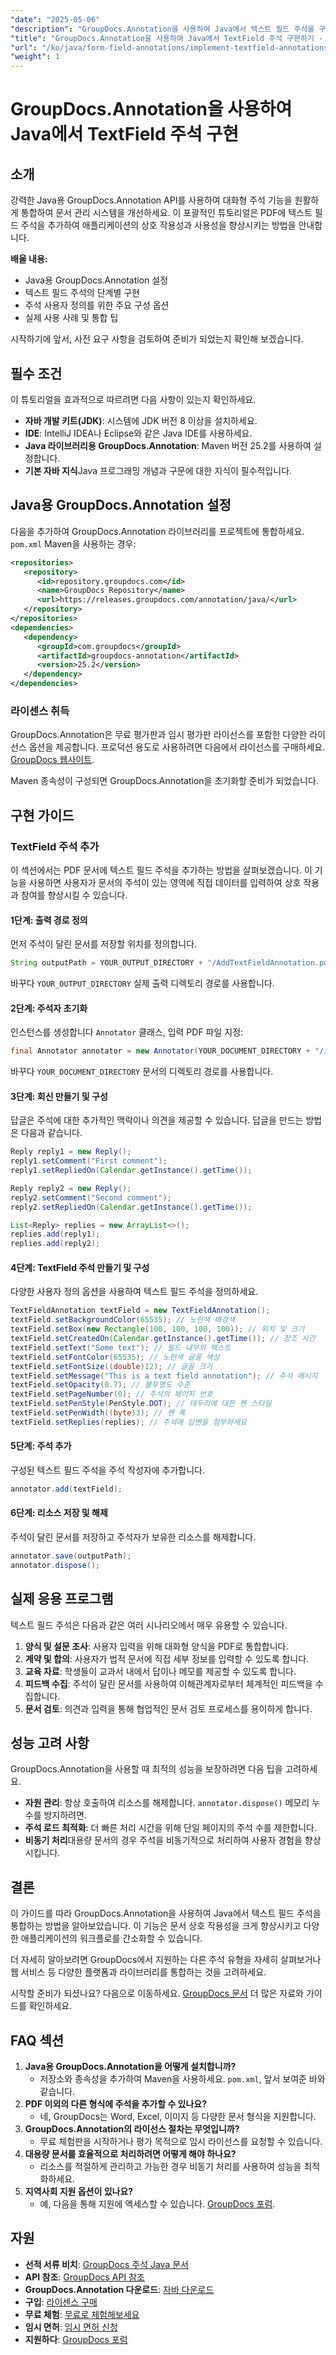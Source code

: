 ```yaml
---
"date": "2025-05-06"
"description": "GroupDocs.Annotation을 사용하여 Java에서 텍스트 필드 주석을 구현하고 문서 상호 작용성을 향상시키는 방법을 알아보세요. 단계별 지침과 실용적인 응용 프로그램을 제공하는 이 종합 가이드를 따라해 보세요."
"title": "GroupDocs.Annotation을 사용하여 Java에서 TextField 주석 구현하기 - 포괄적인 가이드"
"url": "/ko/java/form-field-annotations/implement-textfield-annotations-java-groupdocs/"
"weight": 1
---
```


# GroupDocs.Annotation을 사용하여 Java에서 TextField 주석 구현

## 소개

강력한 Java용 GroupDocs.Annotation API를 사용하여 대화형 주석 기능을 원활하게 통합하여 문서 관리 시스템을 개선하세요. 이 포괄적인 튜토리얼은 PDF에 텍스트 필드 주석을 추가하여 애플리케이션의 상호 작용성과 사용성을 향상시키는 방법을 안내합니다.

**배울 내용:**
- Java용 GroupDocs.Annotation 설정
- 텍스트 필드 주석의 단계별 구현
- 주석 사용자 정의를 위한 주요 구성 옵션
- 실제 사용 사례 및 통합 팁

시작하기에 앞서, 사전 요구 사항을 검토하여 준비가 되었는지 확인해 보겠습니다.

## 필수 조건

이 튜토리얼을 효과적으로 따르려면 다음 사항이 있는지 확인하세요.
- **자바 개발 키트(JDK)**: 시스템에 JDK 버전 8 이상을 설치하세요.
- **IDE**: IntelliJ IDEA나 Eclipse와 같은 Java IDE를 사용하세요.
- **Java 라이브러리용 GroupDocs.Annotation**: Maven 버전 25.2를 사용하여 설정합니다.
- **기본 자바 지식**Java 프로그래밍 개념과 구문에 대한 지식이 필수적입니다.

## Java용 GroupDocs.Annotation 설정

다음을 추가하여 GroupDocs.Annotation 라이브러리를 프로젝트에 통합하세요. `pom.xml` Maven을 사용하는 경우:

```xml
<repositories>
   <repository>
      <id>repository.groupdocs.com</id>
      <name>GroupDocs Repository</name>
      <url>https://releases.groupdocs.com/annotation/java/</url>
   </repository>
</repositories>
<dependencies>
   <dependency>
      <groupId>com.groupdocs</groupId>
      <artifactId>groupdocs-annotation</artifactId>
      <version>25.2</version>
   </dependency>
</dependencies>
```

### 라이센스 취득

GroupDocs.Annotation은 무료 평가판과 임시 평가판 라이선스를 포함한 다양한 라이선스 옵션을 제공합니다. 프로덕션 용도로 사용하려면 다음에서 라이선스를 구매하세요. [GroupDocs 웹사이트](https://purchase.groupdocs.com/buy).

Maven 종속성이 구성되면 GroupDocs.Annotation을 초기화할 준비가 되었습니다.

## 구현 가이드

### TextField 주석 추가

이 섹션에서는 PDF 문서에 텍스트 필드 주석을 추가하는 방법을 살펴보겠습니다. 이 기능을 사용하면 사용자가 문서의 주석이 있는 영역에 직접 데이터를 입력하여 상호 작용과 참여를 향상시킬 수 있습니다.

#### 1단계: 출력 경로 정의

먼저 주석이 달린 문서를 저장할 위치를 정의합니다.

```java
String outputPath = YOUR_OUTPUT_DIRECTORY + "/AddTextFieldAnnotation.pdf";
```
바꾸다 `YOUR_OUTPUT_DIRECTORY` 실제 출력 디렉토리 경로를 사용합니다.

#### 2단계: 주석자 초기화

인스턴스를 생성합니다 `Annotator` 클래스, 입력 PDF 파일 지정:

```java
final Annotator annotator = new Annotator(YOUR_DOCUMENT_DIRECTORY + "/input.pdf");
```
바꾸다 `YOUR_DOCUMENT_DIRECTORY` 문서의 디렉토리 경로를 사용합니다.

#### 3단계: 회신 만들기 및 구성

답글은 주석에 대한 추가적인 맥락이나 의견을 제공할 수 있습니다. 답글을 만드는 방법은 다음과 같습니다.

```java
Reply reply1 = new Reply();
reply1.setComment("First comment");
reply1.setRepliedOn(Calendar.getInstance().getTime());

Reply reply2 = new Reply();
reply2.setComment("Second comment");
reply2.setRepliedOn(Calendar.getInstance().getTime());

List<Reply> replies = new ArrayList<>();
replies.add(reply1);
replies.add(reply2);
```

#### 4단계: TextField 주석 만들기 및 구성

다양한 사용자 정의 옵션을 사용하여 텍스트 필드 주석을 정의하세요.

```java
TextFieldAnnotation textField = new TextFieldAnnotation();
textField.setBackgroundColor(65535); // 노란색 배경색
textField.setBox(new Rectangle(100, 100, 100, 100)); // 위치 및 크기
textField.setCreatedOn(Calendar.getInstance().getTime()); // 창조 시간
textField.setText("Some text"); // 필드 내부의 텍스트
textField.setFontColor(65535); // 노란색 글꼴 색상
textField.setFontSize((double)12); // 글꼴 크기
textField.setMessage("This is a text field annotation"); // 주석 메시지
textField.setOpacity(0.7); // 불투명도 수준
textField.setPageNumber(0); // 주석의 페이지 번호
textField.setPenStyle(PenStyle.DOT); // 테두리에 대한 펜 스타일
textField.setPenWidth((byte)3); // 펜 폭
textField.setReplies(replies); // 주석에 답변을 첨부하세요
```

#### 5단계: 주석 추가

구성된 텍스트 필드 주석을 주석 작성자에 추가합니다.

```java
annotator.add(textField);
```

#### 6단계: 리소스 저장 및 해제

주석이 달린 문서를 저장하고 주석자가 보유한 리소스를 해제합니다.

```java
annotator.save(outputPath);
annotator.dispose();
```

## 실제 응용 프로그램

텍스트 필드 주석은 다음과 같은 여러 시나리오에서 매우 유용할 수 있습니다.
1. **양식 및 설문 조사**: 사용자 입력을 위해 대화형 양식을 PDF로 통합합니다.
2. **계약 및 합의**: 사용자가 법적 문서에 직접 세부 정보를 입력할 수 있도록 합니다.
3. **교육 자료**: 학생들이 교과서 내에서 답이나 메모를 제공할 수 있도록 합니다.
4. **피드백 수집**: 주석이 달린 문서를 사용하여 이해관계자로부터 체계적인 피드백을 수집합니다.
5. **문서 검토**: 의견과 입력을 통해 협업적인 문서 검토 프로세스를 용이하게 합니다.

## 성능 고려 사항

GroupDocs.Annotation을 사용할 때 최적의 성능을 보장하려면 다음 팁을 고려하세요.
- **자원 관리**: 항상 호출하여 리소스를 해제합니다. `annotator.dispose()` 메모리 누수를 방지하려면.
- **주석 로드 최적화**: 더 빠른 처리 시간을 위해 단일 페이지의 주석 수를 제한합니다.
- **비동기 처리**대용량 문서의 경우 주석을 비동기적으로 처리하여 사용자 경험을 향상시킵니다.

## 결론

이 가이드를 따라 GroupDocs.Annotation을 사용하여 Java에서 텍스트 필드 주석을 통합하는 방법을 알아보았습니다. 이 기능은 문서 상호 작용성을 크게 향상시키고 다양한 애플리케이션의 워크플로를 간소화할 수 있습니다.

더 자세히 알아보려면 GroupDocs에서 지원하는 다른 주석 유형을 자세히 살펴보거나 웹 서비스 등 다양한 플랫폼과 라이브러리를 통합하는 것을 고려하세요.

시작할 준비가 되셨나요? 다음으로 이동하세요. [GroupDocs 문서](https://docs.groupdocs.com/annotation/java/) 더 많은 자료와 가이드를 확인하세요.

## FAQ 섹션

1. **Java용 GroupDocs.Annotation을 어떻게 설치합니까?**
   - 저장소와 종속성을 추가하여 Maven을 사용하세요. `pom.xml`, 앞서 보여준 바와 같습니다.
2. **PDF 이외의 다른 형식에 주석을 추가할 수 있나요?**
   - 네, GroupDocs는 Word, Excel, 이미지 등 다양한 문서 형식을 지원합니다.
3. **GroupDocs.Annotation의 라이선스 절차는 무엇입니까?**
   - 무료 체험판을 시작하거나 평가 목적으로 임시 라이선스를 요청할 수 있습니다.
4. **대용량 문서를 효율적으로 처리하려면 어떻게 해야 하나요?**
   - 리소스를 적절하게 관리하고 가능한 경우 비동기 처리를 사용하여 성능을 최적화하세요.
5. **지역사회 지원 옵션이 있나요?**
   - 예, 다음을 통해 지원에 액세스할 수 있습니다. [GroupDocs 포럼](https://forum.groupdocs.com/c/annotation/).

## 자원
- **선적 서류 비치**: [GroupDocs 주석 Java 문서](https://docs.groupdocs.com/annotation/java/)
- **API 참조**: [GroupDocs API 참조](https://reference.groupdocs.com/annotation/java/)
- **GroupDocs.Annotation 다운로드**: [자바 다운로드](https://releases.groupdocs.com/annotation/java/)
- **구입**: [라이센스 구매](https://purchase.groupdocs.com/buy)
- **무료 체험**: [무료로 체험해보세요](https://releases.groupdocs.com/annotation/java/)
- **임시 면허**: [임시 면허 신청](https://purchase.groupdocs.com/temporary-license/)
- **지원하다**: [GroupDocs 포럼](https://forum.groupdocs.com/c/annotation/)